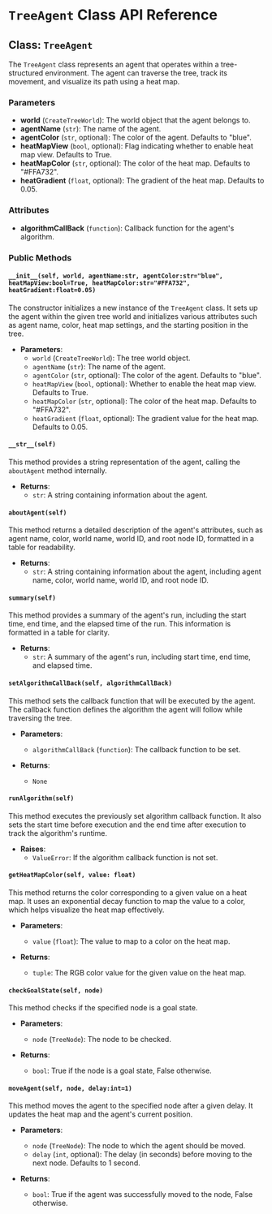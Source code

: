 # `TreeAgent` Class API Reference

## Class: `TreeAgent`
The `TreeAgent` class represents an agent that operates within a tree-structured environment. The agent can traverse the tree, track its movement, and visualize its path using a heat map.

### Parameters
- **world** (`CreateTreeWorld`): The world object that the agent belongs to.
- **agentName** (`str`): The name of the agent.
- **agentColor** (`str`, optional): The color of the agent. Defaults to "blue".
- **heatMapView** (`bool`, optional): Flag indicating whether to enable heat map view. Defaults to True.
- **heatMapColor** (`str`, optional): The color of the heat map. Defaults to "#FFA732".
- **heatGradient** (`float`, optional): The gradient of the heat map. Defaults to 0.05.

### Attributes
- **algorithmCallBack** (`function`): Callback function for the agent's algorithm.

### Public Methods

#### `__init__(self, world, agentName:str, agentColor:str="blue", heatMapView:bool=True, heatMapColor:str="#FFA732", heatGradient:float=0.05)`
The constructor initializes a new instance of the `TreeAgent` class. It sets up the agent within the given tree world and initializes various attributes such as agent name, color, heat map settings, and the starting position in the tree.


- **Parameters**:
  - `world` (`CreateTreeWorld`): The tree world object.
  - `agentName` (`str`): The name of the agent.
  - `agentColor` (`str`, optional): The color of the agent. Defaults to "blue".
  - `heatMapView` (`bool`, optional): Whether to enable the heat map view. Defaults to True.
  - `heatMapColor` (`str`, optional): The color of the heat map. Defaults to "#FFA732".
  - `heatGradient` (`float`, optional): The gradient value for the heat map. Defaults to 0.05.

#### `__str__(self)`
This method provides a string representation of the agent, calling the `aboutAgent` method internally.

- **Returns**: 
  - `str`: A string containing information about the agent.

#### `aboutAgent(self)`
This method returns a detailed description of the agent's attributes, such as agent name, color, world name, world ID, and root node ID, formatted in a table for readability.

- **Returns**:
  - `str`: A string containing information about the agent, including agent name, color, world name, world ID, and root node ID.

#### `summary(self)`
This method provides a summary of the agent's run, including the start time, end time, and the elapsed time of the run. This information is formatted in a table for clarity.

- **Returns**:
  - `str`: A summary of the agent's run, including start time, end time, and elapsed time.

#### `setAlgorithmCallBack(self, algorithmCallBack)`
This method sets the callback function that will be executed by the agent. The callback function defines the algorithm the agent will follow while traversing the tree.

- **Parameters**:
  - `algorithmCallBack` (`function`): The callback function to be set.

- **Returns**:
  - `None`

#### `runAlgorithm(self)`
This method executes the previously set algorithm callback function. It also sets the start time before execution and the end time after execution to track the algorithm's runtime.

- **Raises**:
  - `ValueError`: If the algorithm callback function is not set.

#### `getHeatMapColor(self, value: float)`
This method returns the color corresponding to a given value on a heat map. It uses an exponential decay function to map the value to a color, which helps visualize the heat map effectively.

- **Parameters**:
  - `value` (`float`): The value to map to a color on the heat map.

- **Returns**:
  - `tuple`: The RGB color value for the given value on the heat map.

#### `checkGoalState(self, node)`
This method checks if the specified node is a goal state.

- **Parameters**:
  - `node` (`TreeNode`): The node to be checked.

- **Returns**:
  - `bool`: True if the node is a goal state, False otherwise.

#### `moveAgent(self, node, delay:int=1)`
This method moves the agent to the specified node after a given delay. It updates the heat map and the agent's current position.

- **Parameters**:
  - `node` (`TreeNode`): The node to which the agent should be moved.
  - `delay` (`int`, optional): The delay (in seconds) before moving to the next node. Defaults to 1 second.

- **Returns**:
  - `bool`: True if the agent was successfully moved to the node, False otherwise.
